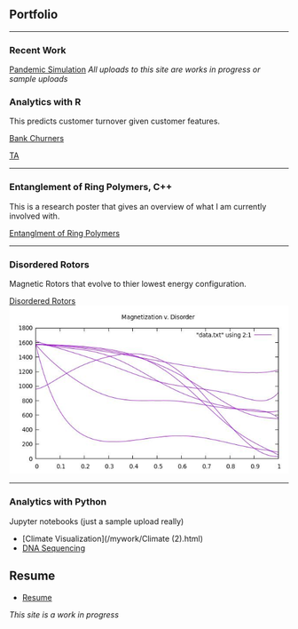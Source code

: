 ## Portfolio

---
### Recent Work
[Pandemic Simulation](/mywork/Simulation_UI(8).pdf)
*All uploads to this site are works in progress or sample uploads*


### Analytics with R
This predicts customer turnover given customer features. 

[Bank Churners](/mywork/BankChurners.html)

[TA](/mywork/Final.html)

---

### Entanglement of Ring Polymers, C++
This is a research poster that gives an overview of what I am currently involved with.   

[Entanglment of Ring Polymers](/images/RD2021.pdf)


---
### Disordered Rotors
Magnetic Rotors that evolve to thier lowest energy configuration.

[Disordered Rotors](https://github.com/jwUTC/Projects/tree/main/disordered-rotors)
<img src="images/SampleData.jpg?raw=true"/>

---

### Analytics with Python
Jupyter notebooks (just a sample upload really)
- [Climate Visualization](/mywork/Climate (2).html)
- [DNA Sequencing](/mywork/DNA.html)


## Resume

- [Resume](/pdf/RESUME.pdf)


*This site is a work in progress*

<!-- Remove above link if you don't want to attibute -->
